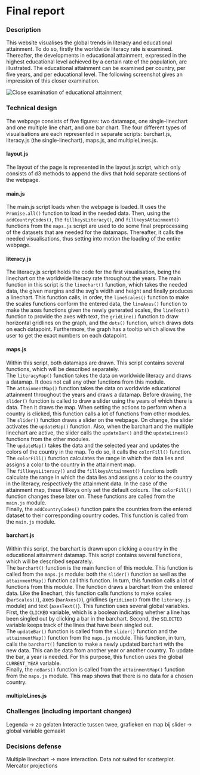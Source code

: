 # Final report

### Description
This website visualises the global trends in literacy and educational attainment. To do so, firstly the worldwide literacy rate is examined. Thereafter, the developments in educational attainment, expressed in the highest educational level achieved by a certain rate of the population, are illustrated. The educational attainment can be examined per country, per five years, and per educational level. The following screenshot gives an impression of this closer examination.

![Close examination of educational attainment](doc/descriptionImage.png)

### Technical design
The webpage consists of five figures: two datamaps, one single-linechart and one multiple line chart, and one bar chart. The four different types of visualisations are each represented in separate scripts: barchart.js, literacy.js (the single-linechart), maps.js, and multipleLines.js.  

#### layout.js
The layout of the page is represented in the layout.js script, which only consists of d3 methods to append the divs that hold separate sections of the webpage.

#### main.js
The main.js script loads when the webpage is loaded. It uses the `Promise.all()` function to load in the needed data. Then, using the `addCountryCodes()`, the `fillkeysLiteracy()`, and `fillkeysAttainment()` functions from the `maps.js` script are used to do some final preprocessing of the datasets that are needed for the datamaps. Thereafter, it calls the needed visualisations, thus setting into motion the loading of the entire webpage.

#### literacy.js
The literacy.js script holds the code for the first visualisation, being the linechart on the worldwide literacy rate throughout the years. The main function in this script is the `linechart()` function, which takes the needed data, the given margins and the svg's width and height and finally produces a linechart. This function calls, in order, the `lineScales()` function to make the scales functions conform the entered data, the `lineAxes()` function to make the axes functions given the newly generated scales, the `lineText()` function to provide the axes with text, the `gridLine()` function to draw horizontal gridlines on the graph, and the `dots()` function, which draws dots on each datapoint. Furthermore, the graph has a tooltip which allows the user to get the exact numbers on each datapoint.

#### maps.js
Within this script, both datamaps are drawn. This script contains several functions, which will be described separately.  
The `literacyMap()` function takes the data on worldwide literacy and draws a datamap. It does not call any other functions from this module.  
The `attainmentMap()` function takes the data on worldwide educational attainment throughout the years and draws a datamap. Before drawing, the `slider()` function is called to draw a slider using the years of which there is data. Then it draws the map. When setting the actions to perform when a country is clicked, this function calls a lot of functions from other modules.  
The `slider()` function draws a slider on the webpage. On change, the slider activates the `updateMap()` function. Also, when the barchart and the multiple linechart are active, the slider calls the `updateBar()` and the `updateLines()` functions from the other modules.  
The `updateMap()` takes the data and the selected year and updates the colors of the country in the map. To do so, it calls the `colorFill()` function.  
The `colorFill()` function calculates the range in which the data lies and assigns a color to the country in the attainment map.  
The `fillkeysLiteracy()` and the `fillkeysAttainment()` functions both calculate the range in which the data lies and assigns a color to the country in the literacy, respectively the attainment data. In the case of the attainment map, these fillkeys only set the default colours. The `colorFill()` function changes these later on. These functions are called from the `main.js` module.  
Finally, the `addCountryCodes()` function pairs the countries from the entered dataset to their corresponding country codes. This function is called from the `main.js` module.


#### barchart.js
Within this script, the barchart is drawn upon clicking a country in the educational attainment datamap. This script contains several functions, which will be described separately.  
The `barchart()` function is the main function of this module. This function is called from the `maps.js` module: both the `slider()` function as well as the `attainmentMap()` function call this function. In turn, this function calls a lot of functions from this module. The function draws a barchart from the entered data. Like the linechart, this function calls functions to make scales (`barScales()`), axes (`barAxes()`), gridlines (`gridLine()` from the `literacy.js` module) and text (`axesText()`). This function uses several global variables. First, the `CLICKED` variable, which is a boolean indicating whether a line has been singled out by clicking a bar in the barchart. Second, the `SELECTED` variable keeps track of the lines that have been singled out.  
The `updateBar()` function is called from the `slider()` function and the `attainmentMap()` function from the `maps.js` module. This function, in turn, calls the `barchart()` function to make a newly updated barchart with the new data. This can be data from another year or another country. To update the bar, a year is needed. For this purpose, this function uses the global `CURRENT_YEAR` variable.  
Finally, the `noBars()` function is called from the `attainmentMap()` function from the `maps.js` module. This map shows that there is no data for a chosen country.

#### multipleLines.js



### Challenges (including important changes)
Legenda -> zo gelaten
Interactie tussen twee, grafieken en map bij slider -> global variable gemaakt


### Decisions defense
Multiple linechart -> more interaction. Data not suited for scatterplot.
Mercator projections
